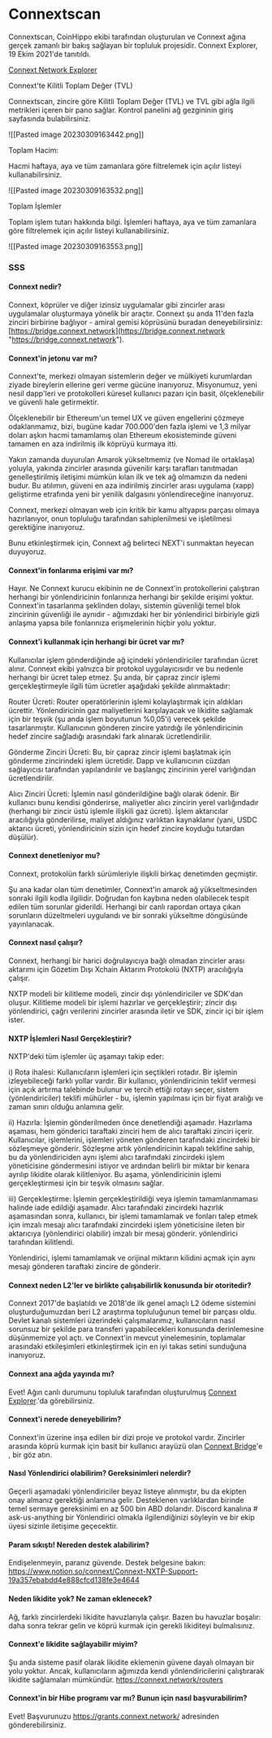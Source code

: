 # Connextscan

Connextscan, CoinHippo ekibi tarafından oluşturulan ve Connext ağına gerçek zamanlı bir bakış sağlayan bir topluluk projesidir. Connext Explorer, 19 Ekim 2021'de tanıtıldı.

[Connext Network Explorer](https://connextscan.io/ "Connext Network Explorer")

Connext'te Kilitli Toplam Değer (TVL)

Connextscan, zincire göre Kilitli Toplam Değer (TVL) ve TVL gibi ağla ilgili metrikleri içeren bir pano sağlar. Kontrol panelini ağ gezgininin giriş sayfasında bulabilirsiniz.

![[Pasted image 20230309163442.png]]

Toplam Hacim: 

Hacmi haftaya, aya ve tüm zamanlara göre filtrelemek için açılır listeyi kullanabilirsiniz.

![[Pasted image 20230309163532.png]]

Toplam İşlemler

Toplam işlem tutarı hakkında bilgi. İşlemleri haftaya, aya ve tüm zamanlara göre filtrelemek için açılır listeyi kullanabilirsiniz.

![[Pasted image 20230309163553.png]]

### SSS



#### Connext nedir?

Connext, köprüler ve diğer izinsiz uygulamalar gibi zincirler arası uygulamalar oluşturmaya yönelik bir araçtır. Connext şu anda 11'den fazla zinciri birbirine bağlıyor - amiral gemisi köprüsünü buradan deneyebilirsiniz: [https://bridge.connext.network](https://bridge.connext.network "https://bridge.connext.network").

#### Connext'in jetonu var mı?

Connext'te, merkezi olmayan sistemlerin değer ve mülkiyeti kurumlardan ziyade bireylerin ellerine geri verme gücüne inanıyoruz.
Misyonumuz, yeni nesil dapp'leri ve protokolleri küresel kullanıcı pazarı için basit, ölçeklenebilir ve güvenli hale getirmektir.

Ölçeklenebilir bir Ethereum'un temel UX ve güven engellerini çözmeye odaklanmamız, bizi, bugüne kadar 700.000'den fazla işlemi ve 1,3 milyar doları aşkın hacmi tamamlamış olan Ethereum ekosisteminde güveni tamamen en aza indirilmiş ilk köprüyü kurmaya itti.

Yakın zamanda duyurulan Amarok yükseltmemiz (ve Nomad ile ortaklaşa) yoluyla, yakında zincirler arasında güvenilir karşı tarafları tanıtmadan genelleştirilmiş iletişimi mümkün kılan ilk ve tek ağ olmamızın da nedeni budur. Bu atılımın, güveni en aza indirilmiş zincirler arası uygulama (xapp) geliştirme etrafında yeni bir yenilik dalgasını yönlendireceğine inanıyoruz.

Connext, merkezi olmayan web için kritik bir kamu altyapısı parçası olmaya hazırlanıyor, onun topluluğu tarafından sahiplenilmesi ve işletilmesi gerektiğine inanıyoruz.

Bunu etkinleştirmek için, Connext ağ belirteci NEXT'i sunmaktan heyecan duyuyoruz.

#### Connext'in fonlarıma erişimi var mı?

Hayır. Ne Connext kurucu ekibinin ne de Connext'in protokollerini çalıştıran herhangi bir yönlendiricinin fonlarınıza herhangi bir şekilde erişimi yoktur. Connext'in tasarlanma şeklinden dolayı, sistemin güvenliği temel blok zincirinin güvenliği ile aynıdır - ağımızdaki her bir yönlendirici birbiriyle gizli anlaşma yapsa bile fonlarınıza erişmelerinin hiçbir yolu yoktur.

#### Connext'i kullanmak için herhangi bir ücret var mı?

Kullanıcılar işlem gönderdiğinde ağ içindeki yönlendiriciler tarafından ücret alınır. Connext ekibi yalnızca bir protokol uygulayıcısıdır ve bu nedenle herhangi bir ücret talep etmez.
Şu anda, bir çapraz zincir işlemi gerçekleştirmeyle ilgili tüm ücretler aşağıdaki şekilde alınmaktadır:

Router Ücreti: Router operatörlerinin işlemi kolaylaştırmak için aldıkları ücrettir. Yönlendiricinin gaz maliyetlerini karşılayacak ve likidite sağlamak için bir teşvik (şu anda işlem boyutunun %0,05'i) verecek şekilde tasarlanmıştır. Kullanıcının gönderen zincire yatırdığı ile yönlendiricinin hedef zincire sağladığı arasındaki fark alınarak ücretlendirilir.

Gönderme Zinciri Ücreti: Bu, bir çapraz zincir işlemi başlatmak için gönderme zincirindeki işlem ücretidir. Dapp ve kullanıcının cüzdan sağlayıcısı tarafından yapılandırılır ve başlangıç zincirinin yerel varlığından ücretlendirilir.

Alıcı Zinciri Ücreti: İşlemin nasıl gönderildiğine bağlı olarak ödenir. Bir kullanıcı bunu kendisi gönderirse, maliyetler alıcı zincirin yerel varlığındadır (herhangi bir zincir üstü işlemle ilişkili gaz ücreti). İşlem aktarıcılar aracılığıyla gönderilirse, maliyet aldığınız varlıktan kaynaklanır (yani, USDC aktarıcı ücreti, yönlendiricinin sizin için hedef zincire koyduğu tutardan düşülür).


#### Connext denetleniyor mu?

Connext, protokolün farklı sürümleriyle ilişkili birkaç denetimden geçmiştir.

Şu ana kadar olan tüm denetimler, Connext'in amarok ağ yükseltmesinden sonraki ilgili kodla ilgilidir. Doğrudan fon kaybına neden olabilecek tespit edilen tüm sorunlar giderildi. Herhangi bir canlı rapordan ortaya çıkan sorunların düzeltmeleri uygulandı ve bir sonraki yükseltme döngüsünde yayınlanacak.

#### Connext nasıl çalışır?

Connext, herhangi bir harici doğrulayıcıya bağlı olmadan zincirler arası aktarımı için Gözetim Dışı Xchain Aktarım Protokolü (NXTP) aracılığıyla çalışır.

NXTP modeli bir kilitleme modeli, zincir dışı yönlendiriciler ve SDK'dan oluşur. Kilitleme modeli bir işlemi hazırlar ve gerçekleştirir; zincir dışı yönlendirici, çağrı verilerini zincirler arasında iletir ve SDK, zincir içi bir işlem ister.

#### NXTP İşlemleri Nasıl Gerçekleştirir?


NXTP'deki tüm işlemler üç aşamayı takip eder:

i) Rota ihalesi: Kullanıcıların işlemleri için seçtikleri rotadır. Bir işlemin izleyebileceği farklı yollar vardır. Bir kullanıcı, yönlendiricinin teklif vermesi için açık artırma talebinde bulunur ve tercih ettiği rotayı seçer, sistem (yönlendiriciler) teklifi mühürler - bu, işlemin yapılması için bir fiyat aralığı ve zaman sınırı olduğu anlamına gelir.

ii) Hazırla: İşlemin gönderilmeden önce denetlendiği aşamadır. Hazırlama aşaması, hem gönderici taraftaki zinciri hem de alıcı taraftaki zinciri içerir. Kullanıcılar, işlemlerini, işlemleri yöneten gönderen tarafındaki zincirdeki bir sözleşmeye gönderir. Sözleşme artık yönlendiricinin kapalı teklifine sahip, bu da yönlendiriciden aynı işlemi alıcı tarafındaki zincirdeki işlem yöneticisine göndermesini istiyor ve ardından belirli bir miktar bir kenara ayrılıp likidite olarak kilitleniyor. Bu aşama, yönlendiricinin işlemi gerçekleştirmesi için bir teşvik olmasını sağlar.

iii) Gerçekleştirme: İşlemin gerçekleştirildiği veya işlemin tamamlanmaması halinde iade edildiği aşamadır. Alıcı tarafındaki zincirdeki hazırlık aşamasından sonra, kullanıcı, bir işlemi tamamlamak ve fonları talep etmek için imzalı mesajı alıcı tarafındaki zincirdeki işlem yöneticisine ileten bir aktarıcıya (yönlendirici olabilir) imzalı bir mesaj gönderir. yönlendirici tarafından kilitlendi.

Yönlendirici, işlemi tamamlamak ve orijinal miktarın kilidini açmak için aynı mesajı gönderen taraftaki zincire de gönderir.

#### Connext neden L2'ler ve birlikte çalışabilirlik konusunda bir otoritedir?

Connext 2017'de başlatıldı ve 2018'de ilk genel amaçlı L2 ödeme sistemini oluşturduğumuzdan beri L2 araştırma topluluğunun temel bir parçası oldu. Devlet kanalı sistemleri üzerindeki çalışmalarımız, kullanıcıların nasıl sorunsuz bir şekilde para transferi yapabilecekleri konusunda derinlemesine düşünmemize yol açtı. ve Connext'in mevcut yinelemesinin, toplamalar arasındaki etkileşimleri etkinleştirmek için en iyi takas setini sunduğuna inanıyoruz.

#### Connext ana ağda yayında mı?

Evet! Ağın canlı durumunu topluluk tarafından oluşturulmuş [Connext Explorer](https://connextscan.io/ "Connext Explorer").'da görebilirsiniz.

#### Connext'i nerede deneyebilirim?

Connext'in üzerine inşa edilen bir dizi proje ve protokol vardır. Zincirler arasında köprü kurmak için basit bir kullanıcı arayüzü olan [Connext Bridge](https://bridge.connext.network/ "Connext Bridge")'e , bir göz atın.


#### Nasıl Yönlendirici olabilirim? Gereksinimleri nelerdir?

Geçerli aşamadaki yönlendiriciler beyaz listeye alınmıştır, bu da ekipten onay almanız gerektiği anlamına gelir. Desteklenen varlıklardan birinde temel sermaye gereksinimi en az 500 bin ABD dolarıdır. Discord kanalına  # ask-us-anything bir Yönlendirici olmakla ilgilendiğinizi söyleyin ve bir ekip üyesi sizinle iletişime geçecektir.

#### Param sıkıştı! Nereden destek alabilirim?

Endişelenmeyin, paranız güvende. Destek belgesine bakın: https://www.notion.so/connext/Connext-NXTP-Support-19a357ebabdd4e888cfcd138fe3e4644

#### Neden likidite yok? Ne zaman eklenecek?

Ağ, farklı zincirlerdeki likidite havuzlarıyla çalışır. Bazen bu havuzlar boşalır: daha sonra tekrar gelin ve köprü kurmak için gerekli likiditeyi bulmalısınız.

#### Connext'e likidite sağlayabilir miyim?

Şu anda sisteme pasif olarak likidite eklemenin güvene dayalı olmayan bir yolu yoktur. Ancak, kullanıcıların ağımızda kendi yönlendiricilerini çalıştırarak likidite sağlamaları mümkündür. https://connext.network/routers

#### Connext'in bir Hibe programı var mı? Bunun için nasıl başvurabilirim?

Evet! Başvurunuzu https://grants.connext.network/ adresinden gönderebilirsiniz.
